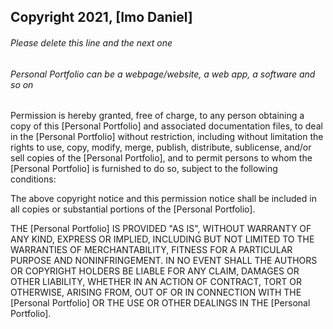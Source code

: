 ## Copyright 2021, [Imo Daniel]

###### Please delete this line and the next one
###### Personal Portfolio can be a webpage/website, a web app, a software and so on

Permission is hereby granted, free of charge, to any person obtaining a copy of this [Personal Portfolio] and associated documentation files, to deal in the [Personal Portfolio] without restriction, including without limitation the rights to use, copy, modify, merge, publish, distribute, sublicense, and/or sell copies of the [Personal Portfolio], and to permit persons to whom the [Personal Portfolio] is furnished to do so, subject to the following conditions:

The above copyright notice and this permission notice shall be included in all copies or substantial portions of the [Personal Portfolio].

THE [Personal Portfolio] IS PROVIDED "AS IS", WITHOUT WARRANTY OF ANY KIND, EXPRESS OR IMPLIED, INCLUDING BUT NOT LIMITED TO THE WARRANTIES OF MERCHANTABILITY, FITNESS FOR A PARTICULAR PURPOSE AND NONINFRINGEMENT. IN NO EVENT SHALL THE AUTHORS OR COPYRIGHT HOLDERS BE LIABLE FOR ANY CLAIM, DAMAGES OR OTHER LIABILITY, WHETHER IN AN ACTION OF CONTRACT, TORT OR OTHERWISE, ARISING FROM, OUT OF OR IN CONNECTION WITH THE [Personal Portfolio] OR THE USE OR OTHER DEALINGS IN THE [Personal Portfolio].